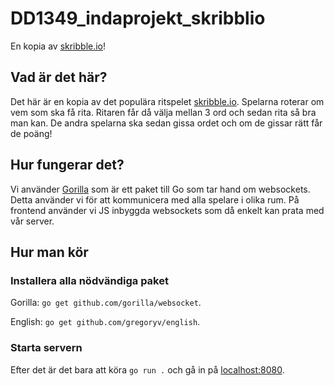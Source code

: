 # DD1349_indaprojekt_skribblio
En kopia av [skribble.io](https://skribbl.io)!

## Vad är det här?
Det här är en kopia av det populära ritspelet [skribble.io](https://skribbl.io). Spelarna roterar om vem som ska få rita. Ritaren får då välja mellan 3 ord och sedan rita så bra man kan. De andra spelarna ska sedan gissa ordet och om de gissar rätt får de poäng!

## Hur fungerar det?
Vi använder [Gorilla](https://github.com/gorilla/websocket) som är ett paket till Go som tar hand om websockets. Detta använder vi för att kommunicera med alla spelare i olika rum. På frontend använder vi JS inbyggda websockets som då enkelt kan prata med vår server.

## Hur man kör
### Installera alla nödvändiga paket
Gorilla: `go get github.com/gorilla/websocket`.

English: `go get github.com/gregoryv/english`.

### Starta servern
Efter det är det bara att köra `go run .` och gå in på [localhost:8080](http://localhost:8080/).

